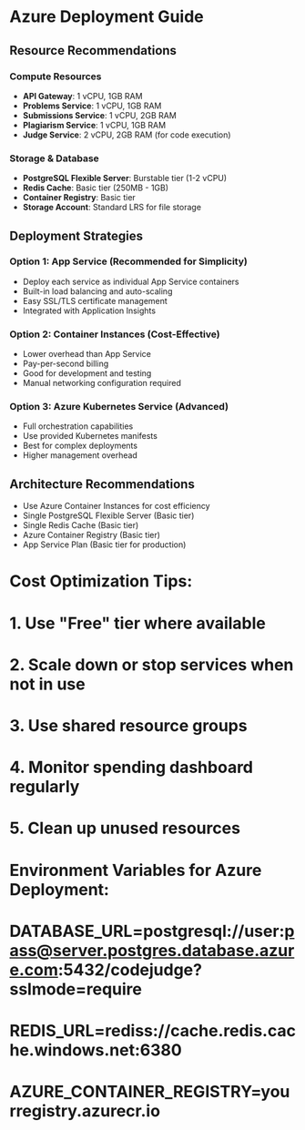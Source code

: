 # Azure Deployment Guide

## Resource Recommendations

### Compute Resources
- **API Gateway**: 1 vCPU, 1GB RAM
- **Problems Service**: 1 vCPU, 1GB RAM  
- **Submissions Service**: 1 vCPU, 2GB RAM
- **Plagiarism Service**: 1 vCPU, 1GB RAM
- **Judge Service**: 2 vCPU, 2GB RAM (for code execution)

### Storage & Database
- **PostgreSQL Flexible Server**: Burstable tier (1-2 vCPU)
- **Redis Cache**: Basic tier (250MB - 1GB)
- **Container Registry**: Basic tier
- **Storage Account**: Standard LRS for file storage

## Deployment Strategies

### Option 1: App Service (Recommended for Simplicity)
- Deploy each service as individual App Service containers
- Built-in load balancing and auto-scaling
- Easy SSL/TLS certificate management
- Integrated with Application Insights

### Option 2: Container Instances (Cost-Effective)
- Lower overhead than App Service
- Pay-per-second billing
- Good for development and testing
- Manual networking configuration required

### Option 3: Azure Kubernetes Service (Advanced)
- Full orchestration capabilities
- Use provided Kubernetes manifests
- Best for complex deployments
- Higher management overhead

## Architecture Recommendations
- Use Azure Container Instances for cost efficiency
- Single PostgreSQL Flexible Server (Basic tier)
- Single Redis Cache (Basic tier) 
- Azure Container Registry (Basic tier)
- App Service Plan (Basic tier for production)

# Cost Optimization Tips:
# 1. Use "Free" tier where available
# 2. Scale down or stop services when not in use
# 3. Use shared resource groups
# 4. Monitor spending dashboard regularly
# 5. Clean up unused resources

# Environment Variables for Azure Deployment:
# DATABASE_URL=postgresql://user:pass@server.postgres.database.azure.com:5432/codejudge?sslmode=require
# REDIS_URL=rediss://cache.redis.cache.windows.net:6380
# AZURE_CONTAINER_REGISTRY=yourregistry.azurecr.io